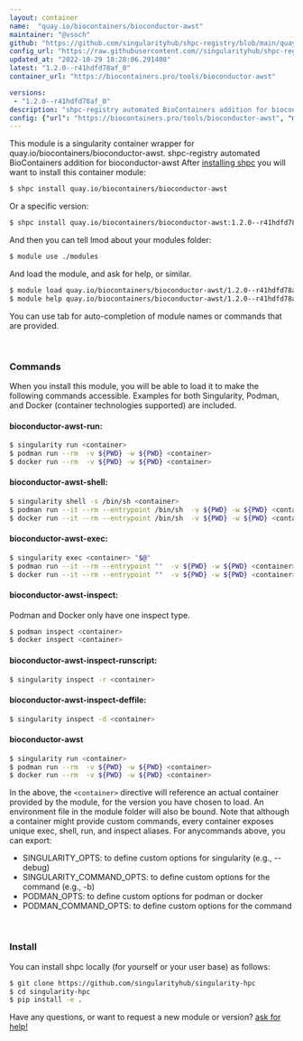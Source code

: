```yaml
---
layout: container
name:  "quay.io/biocontainers/bioconductor-awst"
maintainer: "@vsoch"
github: "https://github.com/singularityhub/shpc-registry/blob/main/quay.io/biocontainers/bioconductor-awst/container.yaml"
config_url: "https://raw.githubusercontent.com//singularityhub/shpc-registry/main/quay.io/biocontainers/bioconductor-awst/container.yaml"
updated_at: "2022-10-29 18:28:06.291408"
latest: "1.2.0--r41hdfd78af_0"
container_url: "https://biocontainers.pro/tools/bioconductor-awst"

versions:
 - "1.2.0--r41hdfd78af_0"
description: "shpc-registry automated BioContainers addition for bioconductor-awst"
config: {"url": "https://biocontainers.pro/tools/bioconductor-awst", "maintainer": "@vsoch", "description": "shpc-registry automated BioContainers addition for bioconductor-awst", "latest": {"1.2.0--r41hdfd78af_0": "sha256:afaf3e4ee35d29de551e7cb294a8dede50f4f7a1918f3d1ecfd7612906bc42b2"}, "tags": {"1.2.0--r41hdfd78af_0": "sha256:afaf3e4ee35d29de551e7cb294a8dede50f4f7a1918f3d1ecfd7612906bc42b2"}, "docker": "quay.io/biocontainers/bioconductor-awst"}
---
```


This module is a singularity container wrapper for quay.io/biocontainers/bioconductor-awst.
shpc-registry automated BioContainers addition for bioconductor-awst
After [installing shpc](#install) you will want to install this container module:


```bash
$ shpc install quay.io/biocontainers/bioconductor-awst
```

Or a specific version:

```bash
$ shpc install quay.io/biocontainers/bioconductor-awst:1.2.0--r41hdfd78af_0
```

And then you can tell lmod about your modules folder:

```bash
$ module use ./modules
```

And load the module, and ask for help, or similar.

```bash
$ module load quay.io/biocontainers/bioconductor-awst/1.2.0--r41hdfd78af_0
$ module help quay.io/biocontainers/bioconductor-awst/1.2.0--r41hdfd78af_0
```

You can use tab for auto-completion of module names or commands that are provided.

<br>

### Commands

When you install this module, you will be able to load it to make the following commands accessible.
Examples for both Singularity, Podman, and Docker (container technologies supported) are included.

#### bioconductor-awst-run:

```bash
$ singularity run <container>
$ podman run --rm  -v ${PWD} -w ${PWD} <container>
$ docker run --rm  -v ${PWD} -w ${PWD} <container>
```

#### bioconductor-awst-shell:

```bash
$ singularity shell -s /bin/sh <container>
$ podman run --it --rm --entrypoint /bin/sh  -v ${PWD} -w ${PWD} <container>
$ docker run --it --rm --entrypoint /bin/sh  -v ${PWD} -w ${PWD} <container>
```

#### bioconductor-awst-exec:

```bash
$ singularity exec <container> "$@"
$ podman run --it --rm --entrypoint ""  -v ${PWD} -w ${PWD} <container> "$@"
$ docker run --it --rm --entrypoint ""  -v ${PWD} -w ${PWD} <container> "$@"
```

#### bioconductor-awst-inspect:

Podman and Docker only have one inspect type.

```bash
$ podman inspect <container>
$ docker inspect <container>
```

#### bioconductor-awst-inspect-runscript:

```bash
$ singularity inspect -r <container>
```

#### bioconductor-awst-inspect-deffile:

```bash
$ singularity inspect -d <container>
```



#### bioconductor-awst

```bash
$ singularity run <container>
$ podman run --rm  -v ${PWD} -w ${PWD} <container>
$ docker run --rm  -v ${PWD} -w ${PWD} <container>
```


In the above, the `<container>` directive will reference an actual container provided
by the module, for the version you have chosen to load. An environment file in the
module folder will also be bound. Note that although a container
might provide custom commands, every container exposes unique exec, shell, run, and
inspect aliases. For anycommands above, you can export:

 - SINGULARITY_OPTS: to define custom options for singularity (e.g., --debug)
 - SINGULARITY_COMMAND_OPTS: to define custom options for the command (e.g., -b)
 - PODMAN_OPTS: to define custom options for podman or docker
 - PODMAN_COMMAND_OPTS: to define custom options for the command

<br>

### Install

You can install shpc locally (for yourself or your user base) as follows:

```bash
$ git clone https://github.com/singularityhub/singularity-hpc
$ cd singularity-hpc
$ pip install -e .
```

Have any questions, or want to request a new module or version? [ask for help!](https://github.com/singularityhub/singularity-hpc/issues)